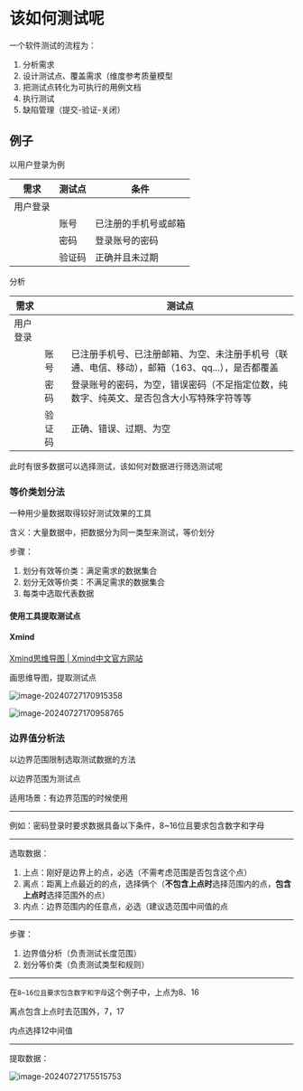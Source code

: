 # 该如何测试呢

一个软件测试的流程为：

1. 分析需求
2. 设计测试点、覆盖需求（维度参考质量模型
3. 把测试点转化为可执行的用例文档
4. 执行测试
5. 缺陷管理（提交-验证-关闭）

## 例子

以用户登录为例

| 需求     | 测试点 | 条件                 |
| -------- | ------ | -------------------- |
| 用户登录 |        |                      |
|          | 账号   | 已注册的手机号或邮箱 |
|          | 密码   | 登录账号的密码       |
|          | 验证码 | 正确并且未过期       |

分析

| 需求     |        | 测试点                                                       |
| -------- | ------ | ------------------------------------------------------------ |
| 用户登录 |        |                                                              |
|          | 账号   | 已注册手机号、已注册邮箱、为空、未注册手机号（联通、电信、移动），邮箱（163、qq...），是否都覆盖 |
|          | 密码   | 登录账号的密码，为空，错误密码（不足指定位数，纯数字、纯英文、是否包含大小写特殊字符等等 |
|          | 验证码 | 正确、错误、过期、为空                                       |

此时有很多数据可以选择测试，该如何对数据进行筛选测试呢

### 等价类划分法

一种用少量数据取得较好测试效果的工具

含义：大量数据中，把数据分为同一类型来测试，等价划分

步骤：

1. 划分有效等价类：满足需求的数据集合
2. 划分无效等价类：不满足需求的数据集合
3. 每类中选取代表数据

#### 使用工具提取测试点

#### Xmind

[Xmind思维导图 | Xmind中文官方网站](https://xmind.cn/)

画思维导图，提取测试点

![image-20240727170915358](https://yee-1312555989.cos.ap-guangzhou.myqcloud.com//blog202407271709706.webp)

![image-20240727170958765](https://yee-1312555989.cos.ap-guangzhou.myqcloud.com//blog202407271709973.webp)

### 边界值分析法

以边界范围限制选取测试数据的方法

以边界范围为测试点

适用场景：有边界范围的时候使用

---

例如：密码登录时要求数据具备以下条件，8~16位且要求包含数字和字母

---

选取数据：

1. 上点：刚好是边界上的点，必选（不需考虑范围是否包含这个点）
2. 离点：距离上点最近的的点，选择俩个（**不包含上点时**选择范围内的点，**包含上点时**选择范围外的点）
3. 内点：边界范围内的任意点，必选（建议选范围中间值的点

---

步骤：

1. 边界值分析（负责测试长度范围）
2. 划分等价类（负责测试类型和规则）

---

在`8~16位且要求包含数字和字母`这个例子中，上点为8、16

离点包含上点时去范围外，7，17

内点选择12中间值

---

提取数据：

![image-20240727175515753](https://yee-1312555989.cos.ap-guangzhou.myqcloud.com//blog202407271755025.webp)
